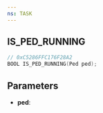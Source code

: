 ```yaml
---
ns: TASK
---
```

## IS_PED_RUNNING

```c
// 0xC5286FFC176F28A2
BOOL IS_PED_RUNNING(Ped ped);
```

## Parameters
* **ped**:
